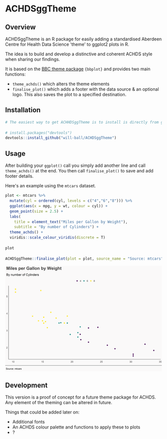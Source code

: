 # ACHDSggTheme


## Overview
ACHDSggTheme is an R package for easily adding a standardised Aberdeen Centre for Health Data Science 'theme' to ggplot2 plots in R.

The idea is to build and develop a distinctive and coherent ACHDS style when sharing our findings.

It is based on the [BBC theme package](https://github.com/bbc/bbplot) `{bbplot}` and provides two main functions:

- `theme_achds()` which alters the theme elements
- `finalise_plot()` which adds a footer with the data source & an optional logo. This also saves the plot to a specified destination.


## Installation

``` r
# The easiest way to get ACHHDSggTheme is to install is directly from github

# install.packages("devtools")
devtools::install_github("will-ball/ACHDSggTheme")
```


## Usage

After building your `ggplot()` call you simply add another line and call `theme_achds()` at the end. You then call `finalise_plot()` to save and add footer details.

Here's an example using the `mtcars` dataset.

``` r
plot <- mtcars %>%
  mutate(cyl = ordered(cyl, levels = c("4","6","8"))) %>% 
  ggplot(aes(x = mpg, y = wt, colour = cyl)) + 
  geom_point(size = 2.5) +
  labs(
    title = element_text("Miles per Gallon by Weight"), 
    subtitle = "By number of Cylinders") +
  theme_achds() +
  viridis::scale_colour_viridis(discrete = T)

plot

ACHDSggTheme::finalise_plot(plot = plot, source_name = "Source: mtcars", save_filepath = "test.png")
```
![](data/test.png)


## Development

This version is a proof of concept for a future theme package for ACHDS. Any element of the theming can be altered in future.

Things that could be added later on:

- Additional fonts
- An ACHDS colour palette and functions to apply these to plots
- ?
